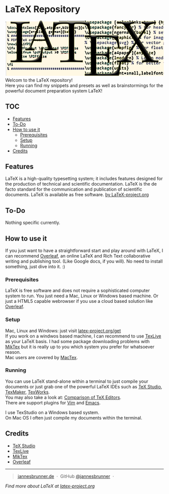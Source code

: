 # LaTeX Repository
<img src="https://github.com/jannesbrunner/LaTeX/blob/master/LaTeX.readmelogo.png">
Welcom to the LaTeX repository! <br>
Here you can find my snippets and presets as well as brainstormings for the powerful document preparation system
LaTeX! 

## TOC 

- [Features](#teatures)
- [To-Do](#to-do)
- [How to use it](#how-to-use-it)
    - [Prerequisites](#prerequisites)
    - [Setup](#setup)
    - [Running](#running)
 - [Credits](#credits)

## Features 
LaTeX is a high-quality typesetting system; it includes features designed for the production of technical and scientific documentation. LaTeX is the de facto standard for the communication and publication of scientific documents. LaTeX is available as free software.
[by LaTeX-project.org](https://www.latex-project.org/)


## To-Do 
Nothing specific currently.

## How to use it
If you just want to have a straightforward start and play around with LaTeX, I can recommend 
[Overleaf](https://www.overleaf.com/), an online LaTeX and Rich Text collaborative writing and publishing tool. 
(Like Google docs, if you will). No need to install something, just dive into it. :)

### Prerequisites
LaTeX is free software and does not require a sophisticated computer system to run. 
You just need a Mac, Linux or Windows based machine. Or just a HTML5 capable webrowser if you use a
cloud based solution like [Overleaf](https://www.overleaf.com/).

### Setup
Mac, Linux and Windows: just visit <a href="https://www.latex-project.org/get/">latex-project.org/get</a> <br>
If you work on a windwos based machine, I can recommend to use [TexLive](https://www.tug.org/texlive/) as your LaTeX basis.
I had some package downloading problems with [MikTex](https://miktex.org/) but it is really up to you which system you prefer for whatsoever reason. <br> Mac users are covered by [MacTex](http://www.tug.org/mactex/).

### Running
You can use LaTeX stand-alone within a terminal to just compile your documents or just grab one of the powerful LaTeX IDEs such as
[TeX Studio](http://www.texstudio.org/), [TexMaker](http://www.xm1math.net/texmaker/), [TexWorks](https://www.tug.org/texworks/). <br>
You may also take a look at: [Comparison of TeX Editors](https://en.wikipedia.org/wiki/Comparison_of_TeX_editors). <br>
There are support plugins for [Vim](http://vim-latex.sourceforge.net/) and [Emacs](https://piotrkazmierczak.com/2010/emacs-as-the-ultimate-latex-editor/). 

I use TexStudio on a Windows based system. <br>
On Mac OS I often just compile my documents within the terminal.


## Credits
- [TeX Studio](http://www.texstudio.org/)
- [TexLive](https://www.tug.org/texlive/)
- [MikTex](https://miktex.org/)
- [Overleaf](https://www.overleaf.com/)

---

> [jannesbrunner.de](https://www.jannesbrunner.de) &nbsp;&middot;&nbsp;
> GitHub [@jannesbrunner](https://github.com/jannesbrunner) &nbsp;&middot;&nbsp;



*Find more about LaTeX at <a href="http://latex-project.org/"> latex-project.org </a>* 




